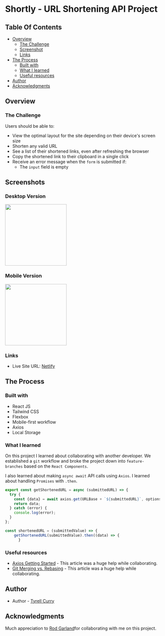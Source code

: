 # Shortly - URL Shortening API Project

## Table Of Contents

- [Overview](#overview)
  - [The Challenge](#the-challenge)
  - [Screenshot](#screenshot)
  - [Links](#links)
- [The Process](#the-process)
  - [Built with](#built-with)
  - [What I learned](#what-i-learned)
  - [Useful resources](#useful-resources)
- [Author](#author)
- [Acknowledgments](#acknowledgments)

## Overview

### The Challenge

Users should be able to:

- View the optimal layout for the site depending on their device's screen size
- Shorten any valid URL
- See a list of their shortened links, even after refreshing the browser
- Copy the shortened link to their clipboard in a single click
- Receive an error message when the `form` is submitted if:
  - The `input` field is empty

## Screenshots

### Desktop Version

<img src="./screenshots/desktop.png" width="200" />

### Mobile Version

<img src="./screenshots/mobile.png" width="200" />

### Links

- Live Site URL: <a href='https://url-shortening-app-tc.netlify.app/' target='_blank'>Netlify</a>

## The Process

### Built with

- React JS
- Tailwind CSS
- Flexbox
- Mobile-first workflow
- Axios
- Local Storage

### What I learned

On this project I learned about collaborating with another developer. We established a `git` workflow and broke the project down into `feature-branches` based on the `React Components`.

I also learned about making `async await` API calls using `Axios`. I learned about handling `Promises` with `.then`.

```js
export const getShortenedURL = async (submittedURL) => {
  try {
    const {data} = await axios.get(URLBase + `${submittedURL}`, options);
    return data;
  } catch (error) {
    console.log(error);
  }
};
```

```js
const shortenedURL = (submittedValue) => {
    getShortenedURL(submittedValue).then((data) => {
      }
```

### Useful resources

- <a href='https://axios-http.com/docs/intro' target='_blank'>Axios Getting Started</a> - This article was a huge help while collaborating.
- <a href='https://www.atlassian.com/git/tutorials/merging-vs-rebasing' target='_blank'>Git Merging vs. Rebasing</a> - This article was a huge help while collaborating.

## Author

- Author - <a href='https://tyrellcurry.io' target='_blank'>Tyrell Curry</a>

## Acknowledgments

Much appreciation to <a href='https://github.com/zencoder24' target='_blank'>Rod Garland</a>for collaborating with me on this project.
